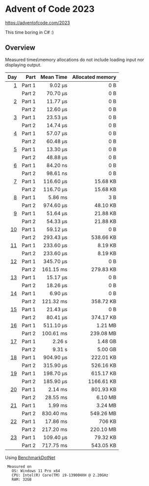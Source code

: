 # Advent of Code 2023

<https://adventofcode.com/2023>

This time boring in C# :)

## Overview

Measured times\memory allocations do not include loading input nor displaying output.

 |                                        Day | Part |  Mean Time | Allocated memory |
 |-------------------------------------------:| ---: |-----------:|-----------------:|
 |   [1](https://adventofcode.com/2023/day/1) | Part 1 |    9.02 µs |              0 B |
 |                                            | Part 2 |   70.70 µs |              0 B |
 |   [2](https://adventofcode.com/2023/day/2) | Part 1 |   11.77 µs |              0 B |
 |                                            | Part 2 |   12.60 µs |              0 B |
 |   [3](https://adventofcode.com/2023/day/3) | Part 1 |   23.53 µs |              0 B |
 |                                            | Part 2 |   14.74 µs |              0 B |
 |   [4](https://adventofcode.com/2023/day/4) | Part 1 |   57.07 µs |              0 B |
 |                                            | Part 2 |   60.48 µs |              0 B |
 |   [5](https://adventofcode.com/2023/day/5) | Part 1 |   13.30 µs |              0 B |
 |                                            | Part 2 |   48.88 µs |              0 B |
 |   [6](https://adventofcode.com/2023/day/6) | Part 1 |   84.20 ns |              0 B |
 |                                            | Part 2 |   98.61 ns |              0 B |
 |   [7](https://adventofcode.com/2023/day/7) | Part 1 |  116.60 µs |         15.68 KB |
 |                                            | Part 2 |  116.70 µs |         15.68 KB |
 |   [8](https://adventofcode.com/2023/day/8) | Part 1 |    5.86 ms |              3 B |
 |                                            | Part 2 |  974.60 µs |         48.10 KB |
 |   [9](https://adventofcode.com/2023/day/9) | Part 1 |   51.64 µs |         21.88 KB |
 |                                            | Part 2 |   54.33 µs |         21.88 KB |
 | [10](https://adventofcode.com/2023/day/10) | Part 1 |   59.12 µs |              0 B |
 |                                            | Part 2 |  293.43 µs |        538.66 KB |
 | [11](https://adventofcode.com/2023/day/11) | Part 1 |  233.60 µs |          8.19 KB |
 |                                            | Part 2 |  233.60 µs |          8.19 KB |
 | [12](https://adventofcode.com/2023/day/12) | Part 1 |  345.70 µs |              0 B |
 |                                            | Part 2 |  161.15 ms |        279.83 KB |
 | [13](https://adventofcode.com/2023/day/13) | Part 1 |   15.17 µs |              0 B |
 |                                            | Part 2 |   18.26 µs |              0 B |
 | [14](https://adventofcode.com/2023/day/14) | Part 1 |    6.90 µs |              0 B |
 |                                            | Part 2 |  121.32 ms |        358.72 KB |
 | [15](https://adventofcode.com/2023/day/15) | Part 1 |   21.43 µs |              0 B |
 |                                            | Part 2 |   80.41 µs |        374.17 KB |
 | [16](https://adventofcode.com/2023/day/16) | Part 1 |  511.10 µs |          1.21 MB |
 |                                            | Part 2 |  100.61 ms |        239.08 MB |
 | [17](https://adventofcode.com/2023/day/17) | Part 1 |    2.26  s |          1.48 GB |
 |                                            | Part 2 |    9.31  s |          5.00 GB |
 | [18](https://adventofcode.com/2023/day/18) | Part 1 |  904.90 µs |        222.01 KB |
 |                                            | Part 2 |  315.90 µs |        526.16 KB |
 | [19](https://adventofcode.com/2023/day/19) | Part 1 |  198.70 µs |        615.17 KB |
 |                                            | Part 2 |  185.90 µs |       1166.61 KB |
 | [20](https://adventofcode.com/2023/day/20) | Part 1 |    2.14 ms |        801.93 KB |
 |                                            | Part 2 |   28.55 ms |          6.10 MB |
 | [21](https://adventofcode.com/2023/day/21) | Part 1 |    1.99 ms |          3.24 MB |
 |                                            | Part 2 |  830.40 ms |        549.26 MB |
 | [22](https://adventofcode.com/2023/day/22) | Part 1 |   17.86 ms |           706 KB |
 |                                            | Part 2 |  217.20 ms |        220.10 MB |
 | [23](https://adventofcode.com/2023/day/23) | Part 1 |  109.40 µs |         79.32 KB |
 |                                            | Part 2 |  717.75 ms |        543.05 KB |


Using [BenchmarkDotNet](https://github.com/dotnet/BenchmarkDotNet)
```
 Measured on
   OS: Windows 11 Pro x64
   CPU: Intel(R) Core(TM) i9-13900HXH @ 2.20GHz
   RAM: 32GB
 ```

